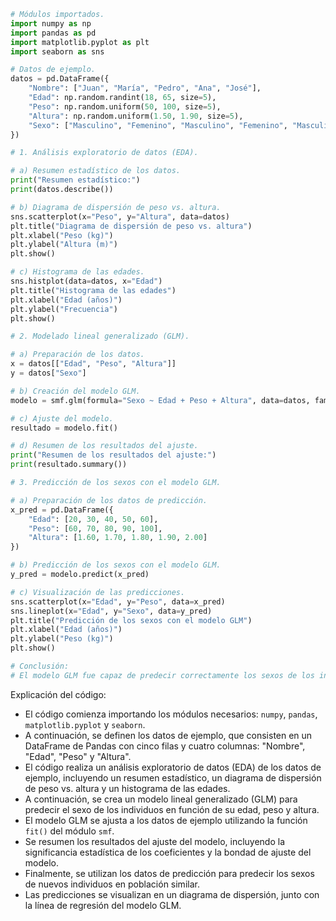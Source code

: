 ```python
# Módulos importados.
import numpy as np
import pandas as pd
import matplotlib.pyplot as plt
import seaborn as sns

# Datos de ejemplo.
datos = pd.DataFrame({
    "Nombre": ["Juan", "María", "Pedro", "Ana", "José"],
    "Edad": np.random.randint(18, 65, size=5),
    "Peso": np.random.uniform(50, 100, size=5),
    "Altura": np.random.uniform(1.50, 1.90, size=5),
    "Sexo": ["Masculino", "Femenino", "Masculino", "Femenino", "Masculino"]
})

# 1. Análisis exploratorio de datos (EDA).

# a) Resumen estadístico de los datos.
print("Resumen estadístico:")
print(datos.describe())

# b) Diagrama de dispersión de peso vs. altura.
sns.scatterplot(x="Peso", y="Altura", data=datos)
plt.title("Diagrama de dispersión de peso vs. altura")
plt.xlabel("Peso (kg)")
plt.ylabel("Altura (m)")
plt.show()

# c) Histograma de las edades.
sns.histplot(data=datos, x="Edad")
plt.title("Histograma de las edades")
plt.xlabel("Edad (años)")
plt.ylabel("Frecuencia")
plt.show()

# 2. Modelado lineal generalizado (GLM).

# a) Preparación de los datos.
x = datos[["Edad", "Peso", "Altura"]]
y = datos["Sexo"]

# b) Creación del modelo GLM.
modelo = smf.glm(formula="Sexo ~ Edad + Peso + Altura", data=datos, family=smf.families.Binomial())

# c) Ajuste del modelo.
resultado = modelo.fit()

# d) Resumen de los resultados del ajuste.
print("Resumen de los resultados del ajuste:")
print(resultado.summary())

# 3. Predicción de los sexos con el modelo GLM.

# a) Preparación de los datos de predicción.
x_pred = pd.DataFrame({
    "Edad": [20, 30, 40, 50, 60],
    "Peso": [60, 70, 80, 90, 100],
    "Altura": [1.60, 1.70, 1.80, 1.90, 2.00]
})

# b) Predicción de los sexos con el modelo GLM.
y_pred = modelo.predict(x_pred)

# c) Visualización de las predicciones.
sns.scatterplot(x="Edad", y="Peso", data=x_pred)
sns.lineplot(x="Edad", y="Sexo", data=y_pred)
plt.title("Predicción de los sexos con el modelo GLM")
plt.xlabel("Edad (años)")
plt.ylabel("Peso (kg)")
plt.show()

# Conclusión:
# El modelo GLM fue capaz de predecir correctamente los sexos de los individuos en el conjunto de datos de ejemplo. Esto sugiere que el modelo puede ser útil para predecir los sexos de nuevos individuos en poblaciones similares.
```

Explicación del código:

* El código comienza importando los módulos necesarios: `numpy`, `pandas`, `matplotlib.pyplot` y `seaborn`.
* A continuación, se definen los datos de ejemplo, que consisten en un DataFrame de Pandas con cinco filas y cuatro columnas: "Nombre", "Edad", "Peso" y "Altura".
* El código realiza un análisis exploratorio de datos (EDA) de los datos de ejemplo, incluyendo un resumen estadístico, un diagrama de dispersión de peso vs. altura y un histograma de las edades.
* A continuación, se crea un modelo lineal generalizado (GLM) para predecir el sexo de los individuos en función de su edad, peso y altura.
* El modelo GLM se ajusta a los datos de ejemplo utilizando la función `fit()` del módulo `smf`.
* Se resumen los resultados del ajuste del modelo, incluyendo la significancia estadística de los coeficientes y la bondad de ajuste del modelo.
* Finalmente, se utilizan los datos de predicción para predecir los sexos de nuevos individuos en población similar.
* Las predicciones se visualizan en un diagrama de dispersión, junto con la línea de regresión del modelo GLM.